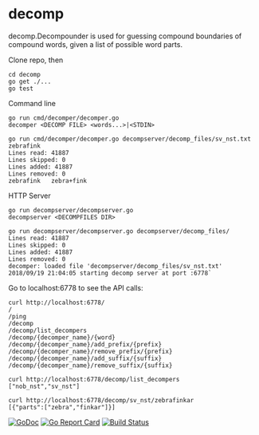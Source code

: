 # decomp
decomp.Decompounder is used for guessing compound boundaries of compound words, given a list of possible word parts.

Clone repo, then

    cd decomp
    go get ./...
    go test
    

Command line

    go run cmd/decomper/decomper.go
    decomper <DECOMP FILE> <words...>|<STDIN>

    go run cmd/decomper/decomper.go decompserver/decomp_files/sv_nst.txt zebrafink
    Lines read: 41887
    Lines skipped: 0
    Lines added: 41887
    Lines removed: 0
    zebrafink	zebra+fink

HTTP Server

    go run decompserver/decompserver.go 
    decompserver <DECOMPFILES DIR>

    go run decompserver/decompserver.go decompserver/decomp_files/
    Lines read: 41887
    Lines skipped: 0
    Lines added: 41887
    Lines removed: 0
    decomper: loaded file 'decompserver/decomp_files/sv_nst.txt'
    2018/09/19 21:04:05 starting decomp server at port :6778`



Go to localhost:6778 to see the API calls:

    curl http://localhost:6778/
    /
    /ping
    /decomp
    /decomp/list_decompers
    /decomp/{decomper_name}/{word}
    /decomp/{decomper_name}/add_prefix/{prefix}
    /decomp/{decomper_name}/remove_prefix/{prefix}
    /decomp/{decomper_name}/add_suffix/{suffix}
    /decomp/{decomper_name}/remove_suffix/{suffix}

    curl http://localhost:6778/decomp/list_decompers
    ["nob_nst","sv_nst"]

    curl http://localhost:6778/decomp/sv_nst/zebrafinkar
    [{"parts":["zebra","finkar"]}]



[![GoDoc](https://godoc.org/github.com/stts-se/decomp?status.svg)](https://godoc.org/github.com/stts-se/decomp) [![Go Report Card](https://goreportcard.com/badge/github.com/stts-se/decomp)](https://goreportcard.com/report/github.com/stts-se/decomp) [![Build Status](https://travis-ci.org/stts-se/decomp.svg?branch=master)](https://travis-ci.org/stts-se/decomp)
